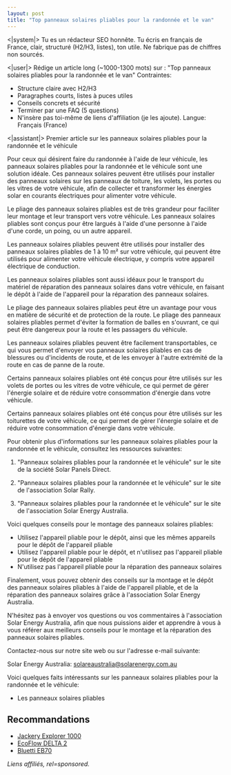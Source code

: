 ```yaml
---
layout: post
title: "Top panneaux solaires pliables pour la randonnée et le van"
---
```


<|system|>
Tu es un rédacteur SEO honnête. Tu écris en français de France, clair, structuré (H2/H3, listes), ton utile. Ne fabrique pas de chiffres non sourcés.
 
<|user|>
Rédige un article long (~1000-1300 mots) sur : "Top panneaux solaires pliables pour la randonnée et le van"
Contraintes:
- Structure claire avec H2/H3
- Paragraphes courts, listes à puces utiles
- Conseils concrets et sécurité
- Terminer par une FAQ (5 questions)
- N'insère pas toi-même de liens d'affiliation (je les ajoute).
Langue: Français (France)
 
<|assistant|>
Premier article sur les panneaux solaires pliables pour la randonnée et le véhicule

Pour ceux qui désirent faire du randonnée à l'aide de leur véhicule, les panneaux solaires pliables pour la randonnée et le véhicule sont une solution idéale. Ces panneaux solaires peuvent être utilisés pour installer des panneaux solaires sur les panneaux de toiture, les volets, les portes ou les vitres de votre véhicule, afin de collecter et transformer les énergies solar en courants électriques pour alimenter votre véhicule.

Le pliage des panneaux solaires pliables est de très grandeur pour faciliter leur montage et leur transport vers votre véhicule. Les panneaux solaires pliables sont conçus pour être largués à l'aide d'une personne à l'aide d'une corde, un poing, ou un autre appareil.

Les panneaux solaires pliables peuvent être utilisés pour installer des panneaux solaires pliables de 1 à 10 m² sur votre véhicule, qui peuvent être utilisés pour alimenter votre véhicule électrique, y compris votre appareil électrique de conduction.

Les panneaux solaires pliables sont aussi idéaux pour le transport du matériel de réparation des panneaux solaires dans votre véhicule, en faisant le dépôt à l'aide de l'appareil pour la réparation des panneaux solaires.

Le pliage des panneaux solaires pliables peut être un avantage pour vous en matière de sécurité et de protection de la route. Le pliage des panneaux solaires pliables permet d'éviter la formation de balles en s'ouvrant, ce qui peut être dangereux pour la route et les passagers du véhicule.

Les panneaux solaires pliables peuvent être facilement transportables, ce qui vous permet d'envoyer vos panneaux solaires pliables en cas de blessures ou d'incidents de route, et de les envoyer à l'autre extrémité de la route en cas de panne de la route.

Certains panneaux solaires pliables ont été conçus pour être utilisés sur les volets de portes ou les vitres de votre véhicule, ce qui permet de gérer l'énergie solaire et de réduire votre consommation d'énergie dans votre véhicule.

Certains panneaux solaires pliables ont été conçus pour être utilisés sur les toiturettes de votre véhicule, ce qui permet de gérer l'énergie solaire et de réduire votre consommation d'énergie dans votre véhicule.

Pour obtenir plus d'informations sur les panneaux solaires pliables pour la randonnée et le véhicule, consultez les ressources suivantes:

1. "Panneaux solaires pliables pour la randonnée et le véhicule" sur le site de la société Solar Panels Direct.

2. "Panneaux solaires pliables pour la randonnée et le véhicule" sur le site de l'association Solar Rally.

3. "Panneaux solaires pliables pour la randonnée et le véhicule" sur le site de l'association Solar Energy Australia.

Voici quelques conseils pour le montage des panneaux solaires pliables:

- Utilisez l'appareil pliable pour le dépôt, ainsi que les mêmes appareils pour le dépôt de l'appareil pliable
- Utilisez l'appareil pliable pour le dépôt, et n'utilisez pas l'appareil pliable pour le dépôt de l'appareil pliable
- N'utilisez pas l'appareil pliable pour la réparation des panneaux solaires

Finalement, vous pouvez obtenir des conseils sur la montage et le dépôt des panneaux solaires pliables à l'aide de l'appareil pliable, et de la réparation des panneaux solaires grâce à l'association Solar Energy Australia.

N'hésitez pas à envoyer vos questions ou vos commentaires à l'association Solar Energy Australia, afin que nous puissions aider et apprendre à vous à vous référer aux meilleurs conseils pour le montage et la réparation des panneaux solaires pliables.

Contactez-nous sur notre site web ou sur l'adresse e-mail suivante:

Solar Energy Australia: solareaustralia@solarenergy.com.au

Voici quelques faits intéressants sur les panneaux solaires pliables pour la randonnée et le véhicule:

- Les panneaux solaires pliables

## Recommandations

- [Jackery Explorer 1000](https://www.amazon.fr/dp/B09D8GKRWQ/?tag=corentin0c7-21)
- [EcoFlow DELTA 2](https://www.amazon.fr/dp/B0B3DP4W6J/?tag=corentin0c7-21)
- [Bluetti EB70](https://www.amazon.fr/dp/B09TPTJ3T3/?tag=corentin0c7-21)

*Liens affiliés, rel=sponsored.*